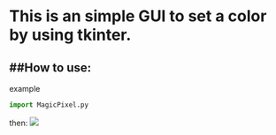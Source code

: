 This is an simple GUI to set a color by using tkinter.
===========================================
##How to use:
------------
example
```Python
import MagicPixel.py
```
then:
![](https://github.com/wake-up-smiling/Magic-Pixel/blob/master/effect.png)
